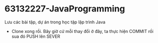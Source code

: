 # 63132227-JavaProgramming
Lưu các bài tập, dự án trong học tập lập trình Java 
- Clone xong rồi. Bây giờ cứ mỗi thay đổi ở đây, ta thực hiện COMMIT rồi sua đó PUSH lên SEVER